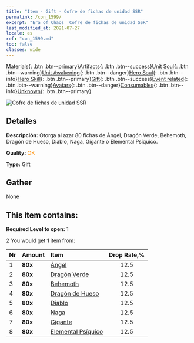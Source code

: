 ```yaml
---
title: "Item - Gift - Cofre de fichas de unidad SSR"
permalink: /con_1599/
excerpt: "Era of Chaos  Cofre de fichas de unidad SSR"
last_modified_at: 2021-07-27
locale: es
ref: "con_1599.md"
toc: false
classes: wide
---
```

 [Materials](/ItemsES/){: .btn .btn--primary}[Artifacts](/ItemsES/Artifacts/){: .btn .btn--success}[Unit Soul](/ItemsES/UnitSoul/){: .btn .btn--warning}[Unit Awakening](/ItemsES/UnitAwakening/){: .btn .btn--danger}[Hero Soul](/ItemsES/HeroSoul/){: .btn .btn--info}[Hero Skill](/ItemsES/HeroSkill/){: .btn .btn--primary}[Gift](/ItemsES/Gift/){: .btn .btn--success}[Event related](/ItemsES/Events/){: .btn .btn--warning}[Avatars](/ItemsES/Avatars/){: .btn .btn--danger}[Consumables](/ItemsES/Consumables/){: .btn .btn--info}[Unknown](/ItemsES/Unknown/){: .btn .btn--primary}

 ![Cofre de fichas de unidad SSR](/images/t/i_907211.png)

## Detalles
 **Descripción:** Otorga al azar 80 fichas de Ángel, Dragón Verde, Behemoth, Dragón de Hueso, Diablo, Naga, Gigante o Elemental Psíquico.

 **Quality:** <span style="color: #FF8C00">OK</span>

 **Type:** Gift

## Gather

  None

## This item contains:

 **Required Level to open:** 1

 2 You would get **1** item  from:

  | Nr | Amount |     Item    | Drop Rate,% |
  |:---|:-------|:------------|:---------:|
  | 1 |  **80x** | [Ángel](/ItemsES/unt_196/) | 12.5 | 
  | 2 |  **80x** | [Dragón Verde](/ItemsES/unt_205/) | 12.5 | 
  | 3 |  **80x** | [Behemoth](/ItemsES/unt_223/) | 12.5 | 
  | 4 |  **80x** | [Dragón de Hueso](/ItemsES/unt_214/) | 12.5 | 
  | 5 |  **80x** | [Diablo](/ItemsES/unt_232/) | 12.5 | 
  | 6 |  **80x** | [Naga](/ItemsES/unt_240/) | 12.5 | 
  | 7 |  **80x** | [Gigante](/ItemsES/unt_241/) | 12.5 | 
  | 8 |  **80x** | [Elemental Psíquico](/ItemsES/unt_267/) | 12.5 | 
